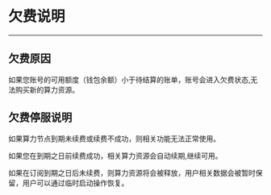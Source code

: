 
#  欠费说明
-----

## 欠费原因
如果您账号的可用额度（钱包余额）小于待结算的账单，账号会进入欠费状态,无法购买新的算力资源。

## 欠费停服说明

如果算力节点到期未续费或续费不成功，则相关功能无法正常使用。

如果您在到期之日前续费成功，相关算力资源会自动续期,继续可用。

如果在订阅到期之日后未续费，则算力资源将会被释放，用户相关数据会被暂时保留，用户可以通过临时启动操作恢复。
